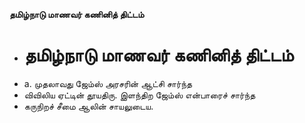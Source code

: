 **தமிழ்நாடு மாணவர் கணினித் திட்டம்**
- # தமிழ்நாடு மாணவர் கணினித் திட்டம்
- a. முதலாவது ஜேம்ஸ் அரசரின் ஆட்சி சார்ந்த
- விவிலிய ஏட்டின் தூயதிரு. இளந்திற ஜேம்ஸ் என்பாரைச் சார்ந்த
- கருநிறச் சீமை ஆலின் சாயலுடைய.

